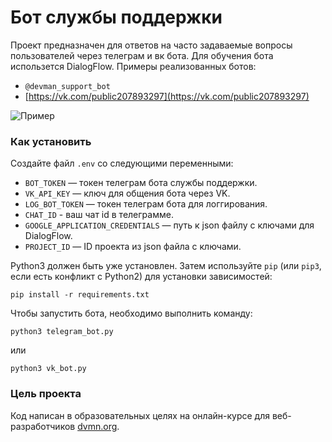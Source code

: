 # Бот службы поддержки

Проект предназначен для ответов на часто задаваемые вопросы пользователей через телеграм и вк бота. Для обучения бота использется DialogFlow. 
Примеры реализованных ботов:
- `@devman_support_bot`
- [https://vk.com/public207893297](https://vk.com/public207893297)

![Пример](https://media1.giphy.com/media/Rf44wbibAwBLbsmexH/giphy.gif?cid=790b7611ed4ea85b229c9505d657c792a18047fd37797072&rid=giphy.gif&ct=g)

### Как установить

Создайте файл `.env` со следующими переменными:

- `BOT_TOKEN` — токен телеграм бота службы поддержки.
- `VK_API_KEY` — ключ для общения бота через VK.
- `LOG_BOT_TOKEN` — токен телеграм бота для логгирования.
- `CHAT_ID` - ваш чат id в телеграмме.
- `GOOGLE_APPLICATION_CREDENTIALS` — путь к json файлу с ключами для DialogFlow.
- `PROJECT_ID` — ID проекта из json файла с ключами.

Python3 должен быть уже установлен. 
Затем используйте `pip` (или `pip3`, если есть конфликт с Python2) для установки зависимостей:
```
pip install -r requirements.txt
```

Чтобы запустить бота, необходимо выполнить команду:
```
python3 telegram_bot.py
```
или
```
python3 vk_bot.py
```

### Цель проекта

Код написан в образовательных целях на онлайн-курсе для веб-разработчиков [dvmn.org](https://dvmn.org/).